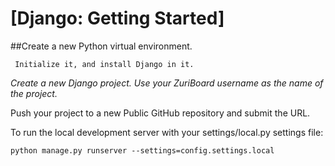 # [Django: Getting Started]

##Create a new Python virtual environment.

 

` Initialize it, and install Django in it.`

 

*Create a new Django project. Use your ZuriBoard username as the name of the project.*

Push your project to a new Public GitHub repository and submit the URL.


To run the local development server with your settings/local.py settings file:

`python manage.py runserver --settings=config.settings.local`
